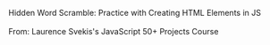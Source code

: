 Hidden Word Scramble: Practice with Creating HTML Elements in JS
</br>
</br>
From: Laurence Svekis's JavaScript 50+ Projects Course